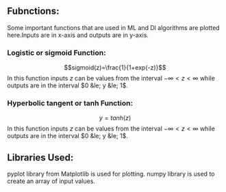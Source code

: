 ## Fubnctions:
Some important functions that are used in ML and Dl algorithms are plotted here.Inputs are in x-axis and outputs are in y-axis.
### Logistic or sigmoid Function:
$$sigmoid(z)=\frac{1}{1+exp(-z)}$$
In this function inputs $z$ can be values from the interval $-\infty < z < \infty$ while outputs are in the interval $0 &le; y &le; 1$.
### Hyperbolic tangent or tanh Function:
$$y=tanh(z)$$
In this function inputs $z$ can be values from the interval $-\infty < z < \infty$ while outputs are in the interval $0 &le; y &le; 1$.

## Libraries Used:
pyplot library from Matplotlib is used for plotting.
numpy library is used to create an array of input values.
